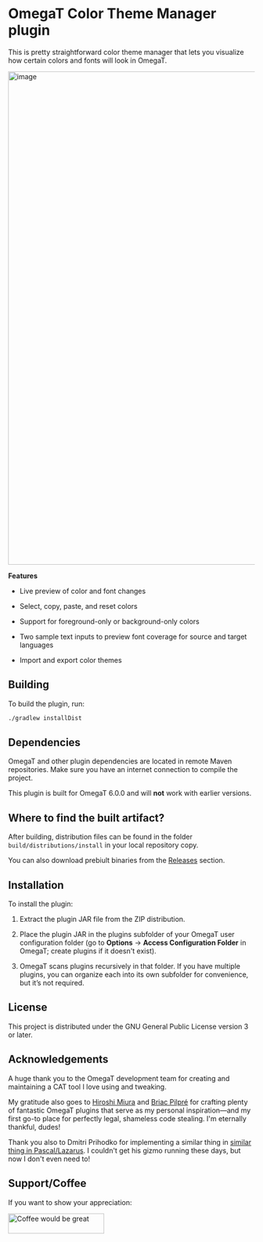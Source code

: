 # OmegaT Color Theme Manager plugin

This is pretty straightforward color theme manager that lets you visualize how certain colors and fonts will look in OmegaT.

<img width="934" height="1006" alt="image" src="https://github.com/user-attachments/assets/92c1054e-9ffe-420e-a060-ef3335db8656" />


**Features**

- Live preview of color and font changes

- Select, copy, paste, and reset colors

- Support for foreground-only or background-only colors

- Two sample text inputs to preview font coverage for source and target languages

- Import and export color themes


## Building

To build the plugin, run:
```bash
./gradlew installDist
```

## Dependencies

OmegaT and other plugin dependencies are located in remote Maven repositories.
Make sure you have an internet connection to compile the project.

This plugin is built for OmegaT 6.0.0 and will **not** work with earlier versions.

## Where to find the built artifact?

After building, distribution files can be found in the folder `build/distributions/install` in your local repository copy.

You can also download prebiult binaries from the [Releases](https://github.com/kosivantsov/omegat-plugin-colorthememanager/releases) section.


## Installation

To install the plugin:

1. Extract the plugin JAR file from the ZIP distribution.

2. Place the plugin JAR in the plugins subfolder of your OmegaT user configuration folder (go to **Options** → **Access Configuration Folder** in OmegaT; create plugins if it doesn't exist).

3. OmegaT scans plugins recursively in that folder. If you have multiple plugins, you can organize each into its own subfolder for convenience, but it’s not required.


## License

This project is distributed under the GNU General Public License version 3 or later.


## Acknowledgements

A huge thank you to the OmegaT development team for creating and maintaining a CAT tool I love using and tweaking.

My gratitude also goes to [Hiroshi Miura](https://github.com/miurahr) and [Briac Pilpré](https://github.com/briacp) for crafting plenty of fantastic OmegaT plugins that serve as my personal inspiration—and my first go-to place for perfectly legal, shameless code stealing. I'm eternally thankful, dudes!

Thank you also to Dmitri Prihodko for implementing a similar thing in [similar thing in Pascal/Lazarus](https://sourceforge.net/projects/omegat-color-schemes-manager). I couldn't get his gizmo running these days, but now I don't even need to!

## Support/Coffee

If you want to show your appreciation:

<a href="https://www.buymeacoffee.com/verdakafo" target="_blank"><img src="https://cdn.buymeacoffee.com/buttons/default-green.png" alt="Coffee would be great" height="41" width="196"></a>
